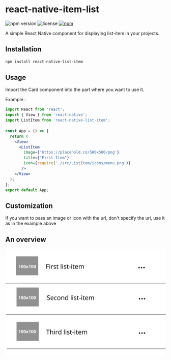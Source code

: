 # react-native-item-list

![npm version](https://img.shields.io/npm/v/react-native-item-list.svg)
![license](https://img.shields.io/npm/l/react-native-item-list.svg)
[![npm](https://img.shields.io/npm/dt/react-native-item-list.svg)](https://www.npmjs.com/package/react-native-item-list)

A simple React Native component for displaying list-item in your projects.

## Installation

```bash
npm install react-native-list-item
```

## Usage

Import the Card component into the part where you want to use it.

Example :

```jsx
import React from 'react';
import { View } from 'react-native';
import ListItem from 'react-native-list-item';

const App = () => {
  return (
    <View>
      <ListItem
        image={'https://placehold.co/500x500/png'}
        title={"First Item"}
        icon={require('./src/ListItem/icons/menu.png')}
       />
    </View>
  );
};
export default App;
```
## Customization

If you want to pass an image or icon with the url, don't specify the uri, use it as in the example above

## An overview
![Texte alternatif](https://github.com/Mohamed-78/react-native-item-list/blob/main/contenu.jpg)
